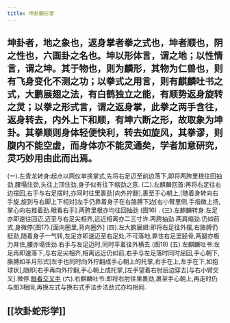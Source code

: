 ```yaml
---
title: 坤卦麟形掌
---
```


## 坤卦者，地之象也，返身掌者拳之式也，坤者顺也，阴之性也，六画卦之名也。坤以形体言，谓之地；以性情言，谓之坤。其于物也，则为麟形，其物为仁兽也，则有飞身变化不测之功；以拳式之用言，则有麒麟吐书之式，大鹏展翅之法，有白鹤独立之能，有顺势返身旋转之灵；以拳之形式言，谓之返身掌，此拳之两手含往，返身转去，内外上下和顺，有坤六断之形，故取象为坤卦。其拳顺则身体轻便快利，转去如旋风，其拳谬，则腹内不能空虚，而身体亦不能灵通矣，学者加意研究，灵巧妙用由此而出焉。
(一).左青龙转身:起点以两仪单换掌式,先将右足迈至前边落下,即将两胯里根往回抽劲,腰塌住劲,头往上顶住劲,身子似有往下缩劲之意.
(二).左麒麟回首:再将右足往右边摆回,右手与右足摆时,亦同时往里裹劲[向外拧翻],裹至手心朝上,[随着身转向右手旋,旋到与右脚上下相对]左手仍靠着身子在右胳膊下边[右小臂里侧,手指微上扬,掌心向右推着劲.眼看右手].两胯里根亦均往回抽劲 (图16) .
(三).左麒麟转身:左足亦即速往回迈,迈至与右足尖相齐,远近相离亦二三寸许.两胯抽劲.两肩缩劲.仍如前式,身微停(图17).[面向圈里,背向圈外]
(四).左大鹏展翅:即将右足往外摆,右胳膊仍挺劲,随着身子一气转,左足亦即速迈至右足处,不可落地,靠住右足里胫骨,两腿亦极力并住,腰亦塌住劲.右手与左足迈时,同时平着往外横去.(图18)
(五).左麒麟吐书:左足再即速落下,与右足尖相齐,相离远近仍如前,右手与左足落时同时屈回,手心朝下,胳膊如半月形式[左手也同时向外拧翻成手心朝上的托掌,右手在上,左手在下,如抱球状],随即[右手再向外拧翻,手心朝上成托掌,]左手望着右肘后边穿去[与右小臂交叉].微停.[眼看交叉手](图19)
(六).右麒麟吐书:即将右肘往里裹劲,裹至手心朝上,再走时仍与图3相同,再换左式与换右式手法步法劲式亦均相同.
## [[坎卦蛇形学]]
